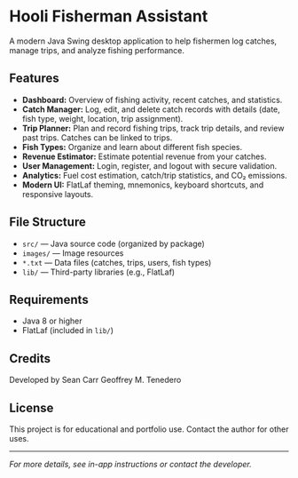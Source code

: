 # Hooli Fisherman Assistant

A modern Java Swing desktop application to help fishermen log catches, manage trips, and analyze fishing performance.

## Features
- **Dashboard:** Overview of fishing activity, recent catches, and statistics.
- **Catch Manager:** Log, edit, and delete catch records with details (date, fish type, weight, location, trip assignment).
- **Trip Planner:** Plan and record fishing trips, track trip details, and review past trips. Catches can be linked to trips.
- **Fish Types:** Organize and learn about different fish species.
- **Revenue Estimator:** Estimate potential revenue from your catches.
- **User Management:** Login, register, and logout with secure validation.
- **Analytics:** Fuel cost estimation, catch/trip statistics, and CO₂ emissions.
- **Modern UI:** FlatLaf theming, mnemonics, keyboard shortcuts, and responsive layouts.





## File Structure
- `src/` — Java source code (organized by package)
- `images/` — Image resources
- `*.txt` — Data files (catches, trips, users, fish types)
- `lib/` — Third-party libraries (e.g., FlatLaf)

## Requirements
- Java 8 or higher
- FlatLaf (included in `lib/`)

## Credits
Developed by Sean Carr Geoffrey M. Tenedero

## License
This project is for educational and portfolio use. Contact the author for other uses.

---

*For more details, see in-app instructions or contact the developer.*
